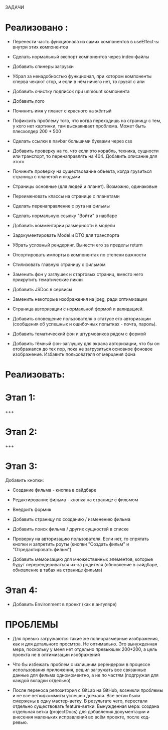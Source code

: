 ЗАДАЧИ
 
Реализовано :
==========================================================================

* Перенести часть функционала из самих компонентов в useEffect-ы внутри этих компонентов
* Сделать нормальный экспорт компонентов через index-файлы
* Добавить спинеры загрузки
* Убрал за ненадобностью функционал, при котором компоненты сперва чекают стор, и если в нём ничего нет, то грузят с апи
* Добавить очистку подписок при unmount компонента

* Добавить лого
* Починить имя у планет с красного на жёлтый
* Пофиксить проблему того, что когда переходишь на страницу с тем, у кого нет картинки, там выскакивает проблема. Может быть плесхолдер 200 * 500
* Сделать ссылки в navbar большими буквами через css
* Добавить проверку на то, что если это корабль, техника, сущности или транспорт, то перенаправлять на 404. Добавить описание для этого
* Починить проверку на существование объекта, когда грузиться страница с планетой и людьми
* Страницы основные (для людей и планет). Возможно, одинаковые 
* Переименовать классы на странице с планетами
* Сделать перенаправление с рута на фильмы
* Сделать нормальную ссылку "Войти" в навбаре
* Добавить комментарии размерности в модели
* Задокументировать Model и DTO для транспорта
* Убрать условный рендеринг. Вынести его за пределы return
* Отсортировать импорты в компонентах по степени важности
* Стилизовать главную страницу с фильмом
* Заменить фон у заглушек и стартовых страниц, вместо него прикрутить тематические пикчи
* Добавить JSDoc в сервисы
* Заменить некоторые изображения на jpeg, ради оптимизации
* Страница авторизации с нормальной формой и валидацией. 
* Добавить оповещение пользователя о статусе его авторизации (сообщения об успешных и ошибочных попытках - почта, пароль). 
* Добавить тематический фон и штурмовиков рядом с формой
* Добавить тёмный фон-заглушку для экрана авторизации, что бы он отображался до тех пор, пока не загрузиться основное фоновое изображение. Избавить пользователя от мерцания фона




Реализовать:
==========================================================================

Этап 1:
=============
+++

Этап 2:
=============
+++


Этап 3:
=============

Добавить кнопки:
 - Создание фильма - кнопка в сайдбаре
 - Редактирование фильма - кнопка на странице с фильмом

 - Внедрить формик
 - Добавить страницу по созданию / изменению фильма


 - Добавить поиск фильма / других сущностей в списке
 - Проверку на авторизацию пользователя. Если нет, то спрятать кнопки и запретить роуты (кнопки "Создать фильм" и "Отредактировать фильм")
 - Добавить мемоизацию для множественных элементов, которые будут перерендериваться из-за родителя (обновление в сайдбаре, обновление в табах на странице фильма)




Этап 4:
=============

 - Добавить Environment в проект (как в ангуляре)


ПРОБЛЕМЫ
==========================================================================

 - Для превью загружаются такие же полноразмерные изображения, как и для детального просмтра. Не оптимально. Это вынужденная мера, поскольку у меня нет отдельно превьюшек 200*200, а цель проекта не в оптимизации изображений
 
 - Что бы избежать проблем с излишним ререндером в процессе использования приложения, решил загружать все связанные данные для фильма одномоментно, а не по частям (подгружая для каждой вкладки отдельно)

 - После переноса репозитория с GitLab на GitHub, возникли проблемы и не все ветки/коммиты успешно доехали. Все ветки были смержены в одну мастер-ветку. В результате чего, перестали отдельно существовать feature-ветки. Вынужденная мера: создана отдельная ветка (projectDocs) для добавления документации и внесения маленьких исправлений во всём проекте, после код-ревью. 